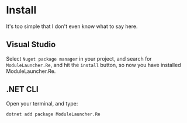 # Install

It's too simple that I don't even know what to say here.

## Visual Studio

Select `Nuget package manager` in your project, and search for `ModuleLauncher.Re`, and hit the `install` button, so now you have installed ModuleLauncher.Re.

## .NET CLI

Open your terminal, and type:

```
dotnet add package ModuleLauncher.Re
```
